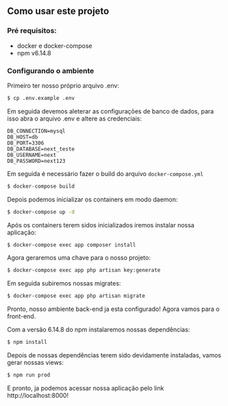 ## Como usar este projeto

### Pré requisitos:
- docker e docker-compose
- npm v6.14.8

### Configurando o ambiente

Primeiro ter nosso próprio arquivo .env:

```bash
$ cp .env.example .env
```

Em seguida devemos aleterar as configurações de banco de dados, para isso abra o arquivo .env e altere as credenciais:

```dotenv
DB_CONNECTION=mysql
DB_HOST=db
DB_PORT=3306
DB_DATABASE=next_teste
DB_USERNAME=next
DB_PASSWORD=next123
```
 
Em seguida é necessário fazer o build do arquivo ```docker-compose.yml```

```bash
$ docker-compose build
```

Depois podemos inicializar os containers em modo daemon:

```bash
$ docker-compose up -d
```

Após os containers terem sidos inicializados iremos instalar nossa aplicação:

```bash
$ docker-compose exec app composer install
```

Agora geraremos uma chave para o nosso projeto:

```bash
$ docker-compose exec app php artisan key:generate
```

Em seguida subiremos nossas migrates:

```bash
$ docker-compose exec app php artisan migrate
```

Pronto, nosso ambiente back-end ja esta configurado! Agora vamos para o front-end.


Com a versão 6.14.8 do npm instalaremos nossas dependências:

```bash
$ npm install
```

Depois de nossas dependências terem sido devidamente instaladas, vamos gerar nossas views:

```bash
$ npm run prod
```

E pronto, ja podemos acessar nossa aplicação pelo link http://localhost:8000!
